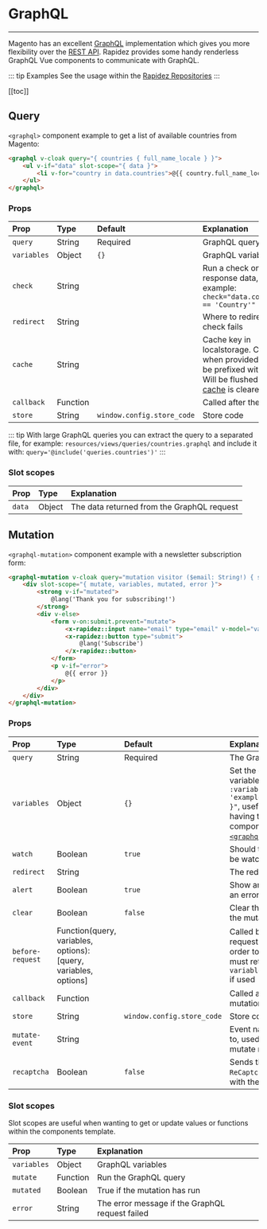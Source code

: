 # GraphQL

---

Magento has an excellent [GraphQL](https://devdocs.magento.com/guides/v2.4/graphql/) implementation which gives you more flexibility over the [REST API](https://devdocs.magento.com/guides/v2.4/rest/bk-rest.html). Rapidez provides some handy renderless GraphQL Vue components to communicate with GraphQL.

::: tip Examples
See the usage within the [Rapidez Repositories](https://github.com/search?l=Blade&q=org%3Arapidez+graphql&type=Code)
:::

[[toc]]

## Query

`<graphql>` component example to get a list of available countries from Magento:

```html
<graphql v-cloak query="{ countries { full_name_locale } }">
    <ul v-if="data" slot-scope="{ data }">
        <li v-for="country in data.countries">@{{ country.full_name_locale }}</li>                
    </ul>
</graphql>
```

### Props

Prop | Type | Default | Explanation
:--- | :--- | :--- | :---
`query` | String | Required | GraphQL query
`variables` | Object | `{}` | GraphQL variables
`check` | String | | Run a check on the response data, for example: `check="data.countries[0] == 'Country'"`
`redirect` | String | | Where to redirect if the check fails
`cache` | String | | Cache key in localstorage. Caches only when provided and will be prefixed with `graphql_`. Will be flushed when the [cache](cache.md) is cleared.
`callback` | Function | | Called after the query
`store` | String | `window.config.store_code` | Store code

::: tip
With large GraphQL queries you can extract the query to a separated file, for example: `resources/views/queries/countries.graphql` and include it with: `query='@include('queries.countries')'`
:::

### Slot scopes

Prop | Type | Explanation
:--- | :--- | :---
`data` | Object | The data returned from the GraphQL request

## Mutation

`<graphql-mutation>` component example with a newsletter subscription form:

```html
<graphql-mutation v-cloak query="mutation visitor ($email: String!) { subscribeEmailToNewsletter(email: $email) { status } }" :alert="false" :clear="true">
    <div slot-scope="{ mutate, variables, mutated, error }">
        <strong v-if="mutated">
            @lang('Thank you for subscribing!')
        </strong>
        <div v-else>
            <form v-on:submit.prevent="mutate">
                <x-rapidez::input name="email" type="email" v-model="variables.email"/>
                <x-rapidez::button type="submit">
                    @lang('Subscribe')
                </x-rapidez::button>
            </form>
            <p v-if="error">
                @{{ error }}
            </p>
        </div>
    </div>
</graphql-mutation>
```

### Props

Prop | Type | Default | Explanation
:--- | :--- | :--- | :---
`query` | String | Required | The GraphQL query
`variables` | Object | `{}` | Set the default variables `:variables="{ email: 'example@rapidez.io' }"`, useful when having the mutation component within the [`<graphql>`](graphql-components.md#query) component
`watch` | Boolean | `true` | Should the `variables` be watched?
`redirect` | String | | The redirect url
`alert` | Boolean | `true` | Show an alert when an error occurs
`clear` | Boolean | `false` | Clear the values after the mutation
`before-request` | Function(query, variables, options): [query, variables, options] | | Called before the request is sent in order to change, must return `[query, variables, options]` if used
`callback` | Function | | Called after the mutation
`store` | String | `window.config.store_code` | Store code
`mutate-event` | String | | Event name to listen to, used to trigger the mutate method
`recaptcha` | Boolean | `false` | Sends the `X-ReCaptcha` header with the request

### Slot scopes

Slot scopes are useful when wanting to get or update values or functions within the components template.

Prop | Type | Explanation
:--- | :--- | :---
`variables` | Object | GraphQL variables
`mutate` | Function | Run the GraphQL query 
`mutated` | Boolean | True if the mutation has run
`error` | String | The error message if the GraphQL request failed
